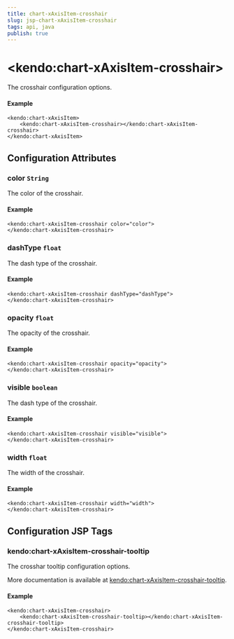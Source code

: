 ```yaml
---
title: chart-xAxisItem-crosshair
slug: jsp-chart-xAxisItem-crosshair
tags: api, java
publish: true
---
```


# \<kendo:chart-xAxisItem-crosshair\>

The crosshair configuration options.

#### Example
    <kendo:chart-xAxisItem>
        <kendo:chart-xAxisItem-crosshair></kendo:chart-xAxisItem-crosshair>
    </kendo:chart-xAxisItem>

## Configuration Attributes

### color `String`

The color of the crosshair.

#### Example
    <kendo:chart-xAxisItem-crosshair color="color">
    </kendo:chart-xAxisItem-crosshair>

### dashType `float`

The dash type of the crosshair.

#### Example
    <kendo:chart-xAxisItem-crosshair dashType="dashType">
    </kendo:chart-xAxisItem-crosshair>

### opacity `float`

The opacity of the crosshair.

#### Example
    <kendo:chart-xAxisItem-crosshair opacity="opacity">
    </kendo:chart-xAxisItem-crosshair>

### visible `boolean`

The dash type of the crosshair.

#### Example
    <kendo:chart-xAxisItem-crosshair visible="visible">
    </kendo:chart-xAxisItem-crosshair>

### width `float`

The width of the crosshair.

#### Example
    <kendo:chart-xAxisItem-crosshair width="width">
    </kendo:chart-xAxisItem-crosshair>


##  Configuration JSP Tags

### kendo:chart-xAxisItem-crosshair-tooltip

The crosshar tooltip configuration options.

More documentation is available at [kendo:chart-xAxisItem-crosshair-tooltip](chart/xaxisitem-crosshair-tooltip).

#### Example

    <kendo:chart-xAxisItem-crosshair>
        <kendo:chart-xAxisItem-crosshair-tooltip></kendo:chart-xAxisItem-crosshair-tooltip>
    </kendo:chart-xAxisItem-crosshair>

